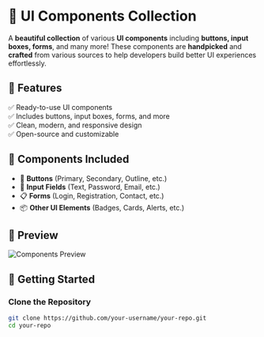 # 🚀 UI Components Collection  

A **beautiful collection** of various **UI components** including **buttons, input boxes, forms**, and many more! These components are **handpicked** and **crafted** from various sources to help developers build better UI experiences effortlessly.  

## 🌟 Features  
✅ Ready-to-use UI components  
✅ Includes buttons, input boxes, forms, and more  
✅ Clean, modern, and responsive design  
✅ Open-source and customizable  

## 📂 Components Included  
- 🔘 **Buttons** (Primary, Secondary, Outline, etc.)  
- 📝 **Input Fields** (Text, Password, Email, etc.)  
- 📋 **Forms** (Login, Registration, Contact, etc.)  
- 📦 **Other UI Elements** (Badges, Cards, Alerts, etc.)  

## 📸 Preview  
![Components Preview](https://your-image-url.com)  

## 🚀 Getting Started  
### **Clone the Repository**  
```sh
git clone https://github.com/your-username/your-repo.git
cd your-repo
